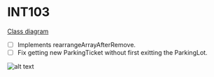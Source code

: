 # INT103

[Class diagram](https://www.lucidchart.com/invitations/accept/8c97b6cc-6eb5-4681-a386-7d991f8abadd)

- [ ] Implements rearrangeArrayAfterRemove.
- [ ] Fix getting new ParkingTicket without first exitting the ParkingLot.

![alt text][lulu]

[lulu]: https://i.redd.it/3hr7oiyjurg31.jpg
